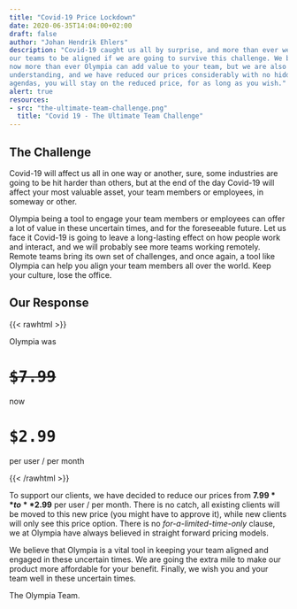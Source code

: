 ```yaml
---
title: "Covid-19 Price Lockdown"
date: 2020-06-35T14:04:00+02:00
draft: false
author: "Johan Hendrik Ehlers"
description: "Covid-19 caught us all by surprise, and more than ever we need 
our teams to be aligned if we are going to survive this challenge. We believe 
now more than ever Olympia can add value to your team, but we are also very 
understanding, and we have reduced our prices considerably with no hidden 
agendas, you will stay on the reduced price, for as long as you wish."
alert: true
resources:
- src: "the-ultimate-team-challenge.png"
  title: "Covid 19 - The Ultimate Team Challenge"
---
```


## The Challenge

Covid-19 will affect us all in one way or another, sure, some industries are 
going to be hit harder than others, but at the end of the day Covid-19 will 
affect your most valuable asset, your team members or employees, in someway or 
other.

Olympia being a tool to engage your team members or employees can offer a lot 
of value in these uncertain times, and for the foreseeable future. Let us face 
it Covid-19 is going to leave a long-lasting effect on how people work and 
interact, and we will probably see more teams working remotely. Remote teams 
bring its own set of challenges, and once again, a tool like Olympia can help 
you align your team members all over the world. Keep your culture, lose the 
office.

## Our Response

{{< rawhtml >}}
<p class="text-center">Olympia was</p>
<h1 class="text-danger text-center" 
    style="font-family: monospace; text-decoration: line-through;">
  $7.99
</h1>
<p class="text-center">now</p>
<h1 class="text-danger text-center" style="font-family: monospace">
  $2.99
</h1>
<p class="text-center">
    per user / per month
</p>
{{< /rawhtml >}}

To support our clients, we have decided to reduce our prices from 
**$7.99** to **$2.99** per user / per month. There is no catch, all existing 
clients will be moved to this new price (you might have to approve it), while 
new clients will only see this price option. There is no 
*for-a-limited-time-only* clause, we at Olympia have always believed in 
straight forward pricing models.

We believe that Olympia is a vital tool in keeping your team aligned and 
engaged in these uncertain times. We are going the extra mile to make our 
product more affordable for your benefit. Finally, we wish you and your team 
well in these uncertain times.

The Olympia Team.